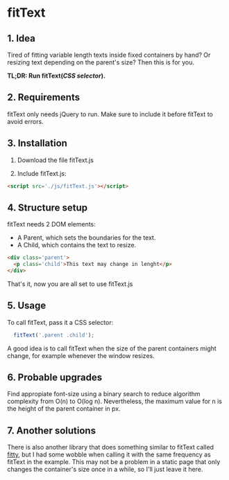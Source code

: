 # fitText

<h2>1. Idea</h2>

Tired of fitting variable length texts inside fixed containers by hand? Or resizing text depending on the parent's size? Then this is for you.

**TL;DR: Run fitText(*CSS selector*).**

<h2>2. Requirements</h2>

fitText only needs jQuery to run. Make sure to include it before fitText to avoid errors.

<h2>3. Installation</h2>

1. Download the file fitText.js

2. Include fitText.js:

```html
<script src='./js/fitText.js'></script>
```

<h2>4. Structure setup</h2>

fitText needs 2 DOM elements:

<ul>
  <li>A Parent, which sets the boundaries for the text. </li>
  <li>A Child, which contains the text to resize. </li>
</ul>

```html
<div class='parent'>
  <p class='child'>This text may change in lenght</p>
</div>
```

That's it, now you are all set to use fitText.js

<h2>5. Usage</h2>

To call fitText, pass it a CSS selector:

```javascript
  fitText('.parent .child');
```

A good idea is to call fitText when the size of the parent containers might change, for example whenever the window resizes.

<h2>6. Probable upgrades</h2>

Find appropiate font-size using a binary search to reduce algorithm complexity from O(n) to O(log n). Nevertheless, the maximum value for n is the height of the parent container in px. 

<h2>7. Another solutions</h2>

There is also another library that does something similar to fitText called [fitty](https://github.com/rikschennink/fitty), but I had some wobble when calling it with the same frequency as fitText in the example. This may not be a problem in a static page that only changes the container's size once in a while, so I'll just leave it here.
